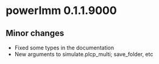 # powerlmm 0.1.1.9000


## Minor changes
* Fixed some types in the documentation
* New arguments to simulate.plcp_multi; save_folder, etc


